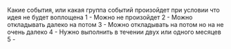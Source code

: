 Какие события, или какая группа событий произойдет при условии что идея не будет воплощена
1 - Можно не произойдет
2 - Можно откладывать далеко на потом
3 - Можно откладывать на потом но на не очень далеко
4 - Нужно выполнить в течении двух или одного месяцев
5 - 